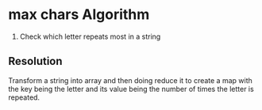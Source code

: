 # max chars Algorithm

1. Check which letter repeats most in a string

## Resolution

Transform a string into array and then doing reduce it to create a map with the key being the letter and its value being the number of times the letter is repeated.
